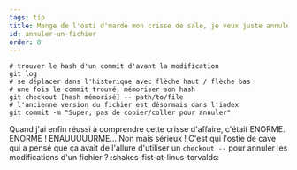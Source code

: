 ```yaml
---
tags: tip
title: Mange de l'osti d'marde mon crisse de sale, je veux juste annuler la modification d'un fichier&nbsp;!
id: annuler-un-fichier
order: 8
---
```


```git
# trouver le hash d'un commit d'avant la modification
git log
# se déplacer dans l'historique avec flèche haut / flèche bas
# une fois le commit trouvé, mémoriser son hash
git checkout [hash mémorisé] -- path/to/file
# l'ancienne version du fichier est désormais dans l'index
git commit -m "Super, pas de copier/coller pour annuler"
```

Quand j'ai enfin réussi à comprendre cette crisse d'affaire, c'était
ENORME. ENORME&nbsp;!  ENAUUUUURME... Non mais sérieux&nbsp;! C'est
qui l'ostie de cave qui a pensé que ça avait de l'allure d'utiliser un
`checkout --` pour annuler les modifications d'un fichier&nbsp;?
:shakes-fist-at-linus-torvalds:
